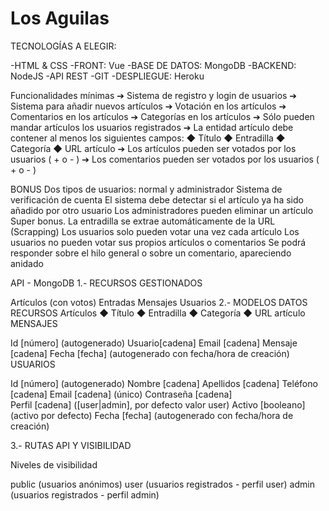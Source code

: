 # Los Aguilas
TECNOLOGÍAS A ELEGIR:

-HTML & CSS
-FRONT: Vue
-BASE DE DATOS: MongoDB
-BACKEND: NodeJS
-API REST
-GIT
-DESPLIEGUE: Heroku

Funcionalidades mínimas
➔ Sistema de registro y login de usuarios 
➔ Sistema para añadir nuevos artículos 
➔ Votación en los artículos 
➔ Comentarios en los artículos 
➔ Categorías en los artículos 
➔ Sólo pueden mandar artículos los usuarios registrados
➔ La entidad artículo debe contener al menos los siguientes campos:
◆ Título
◆ Entradilla
◆ Categoría
◆ URL artículo
➔ Los artículos pueden ser votados por los usuarios ( + o - )
➔ Los comentarios pueden ser votados por los usuarios ( + o - )


BONUS
Dos tipos de usuarios: normal y administrador
Sistema de verificación de cuenta
El sistema debe detectar si el artículo ya ha sido añadido por otro usuario
Los administradores pueden eliminar un artículo
Super bonus. La entradilla se extrae automáticamente de la URL (Scrapping)
Los usuarios solo pueden votar una vez cada artículo
Los usuarios no pueden votar sus propios artículos o comentarios
Se podrá responder sobre el hilo general o sobre un comentario, apareciendo
anidado




API - MongoDB
1.- RECURSOS GESTIONADOS

Artículos (con votos)
Entradas
Mensajes
Usuarios
2.- MODELOS DATOS RECURSOS
Artículos
◆ Título
◆ Entradilla
◆ Categoría
◆ URL artículo
MENSAJES

Id [número] (autogenerado)
Usuario[cadena]
Email [cadena]
Mensaje [cadena]
Fecha [fecha] (autogenerado con fecha/hora de creación)
USUARIOS

Id [número] (autogenerado)
Nombre [cadena]
Apellidos [cadena]
Teléfono [cadena]
Email [cadena] (único)
Contraseña [cadena]    
Perfil [cadena] ([user|admin], por defecto valor user)
Activo [booleano] (activo por defecto)
Fecha [fecha] (autogenerado con fecha/hora de creación)

3.- RUTAS API Y VISIBILIDAD

Niveles de visibilidad

public (usuarios anónimos)
user (usuarios registrados - perfil user)
admin (usuarios registrados - perfil admin)
